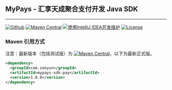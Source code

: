## MyPays - 汇享天成聚合支付开发 Java SDK

---------------------------------

[![Github](https://img.shields.io/github/stars/zacat/mypays-sdk?logo=github&style=flat)](https://github.com/zacat/mypays-sdk)
[![Maven Central](https://img.shields.io/maven-central/v/com.zoeyun/mypays-sdk.svg)](http://mvnrepository.com/artifact/com.zoeyun/mypays-sdk)
[![使用IntelliJ IDEA开发维护](https://img.shields.io/badge/IntelliJ%20IDEA-提供支持-blue.svg)](https://www.jetbrains.com/?from=mypays-sdk)
[![License](https://img.shields.io/badge/License-Apache%202.0-blue.svg)](https://opensource.org/licenses/Apache-2.0)

### Maven 引用方式
注意：最新版本（包括测试版）为  [![Maven Central](https://img.shields.io/maven-central/v/com.zoeyun/mypays-sdk.svg)](http://mvnrepository.com/artifact/com.zoeyun/mypays-sdk)，以下为最新正式版。

```xml
<dependency>
  <groupId>com.zoeyun</groupId>
  <artifactId>mypays-sdk-pay</artifactId>
  <version>1.0.0</version>
</dependency>
```
